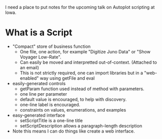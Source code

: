 I need a place to put notes for the upcoming talk on Autoplot scripting at Iowa.

# What is a Script 
* "Compact" store of business function
  * One file, one action, for example "Digitize Juno Data" or "Show Voyager Low-Rate".
  * Can easily be moved and interpretted out-of-context.  (Attached to an email)
  * This is not strictly required, one can import libraries but in a "web-enabled" way using getFile and eval
* easily-generated controls
  * getParam function used instead of method with parameters.
  * one line per parameter
  * default value is encouraged, to help with discovery.
  * one-line label is encouraged.
  * constraints on values, enumerations, and examples
* easy-generated interface
  * setScriptTitle is a one-line title
  * setScriptDescription allows a paragraph-length description
* Note this means I can do things like create a web interface.

